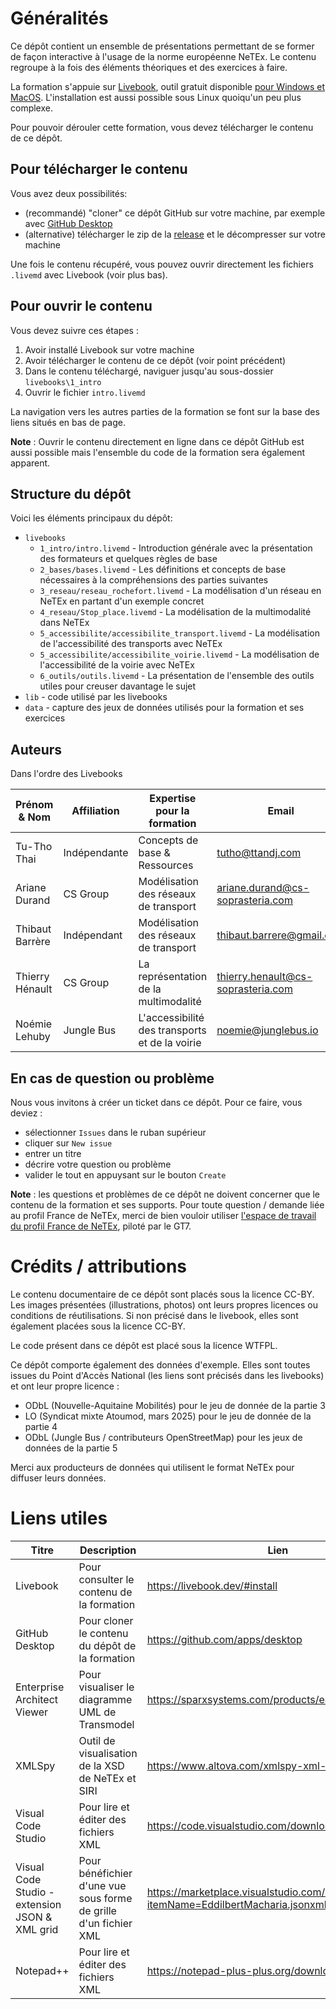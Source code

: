 # Généralités

Ce dépôt contient un ensemble de présentations permettant de se former de façon interactive à l'usage de la norme européenne NeTEx. Le contenu regroupe à la fois des éléments théoriques et des exercices à faire.

La formation s'appuie sur [Livebook](https://livebook.dev/), outil gratuit disponible [pour Windows et MacOS](https://livebook.dev/#install). L'installation est aussi possible sous Linux quoiqu'un peu plus complexe.

Pour pouvoir dérouler cette formation, vous devez télécharger le contenu de ce dépôt.

## Pour télécharger le contenu

Vous avez deux possibilités:
- (recommandé) "cloner" ce dépôt GitHub sur votre machine, par exemple avec [GitHub Desktop](https://github.com/apps/desktop)
- (alternative) télécharger le zip de la [release](https://github.com/etalab/netex-france-formation/releases) et le décompresser sur votre machine

Une fois le contenu récupéré, vous pouvez ouvrir directement les fichiers `.livemd` avec Livebook (voir plus bas).

## Pour ouvrir le contenu

Vous devez suivre ces étapes :
1. Avoir installé Livebook sur votre machine
2. Avoir télécharger le contenu de ce dépôt (voir point précédent)
3. Dans le contenu téléchargé, naviguer jusqu'au sous-dossier `livebooks\1_intro`
4. Ouvrir le fichier `intro.livemd`

La navigation vers les autres parties de la formation se font sur la base des liens situés en bas de page. 

**Note** : Ouvrir le contenu directement en ligne dans ce dépôt GitHub est aussi possible mais l'ensemble du code de la formation sera également apparent.

## Structure du dépôt

Voici les éléments principaux du dépôt:

- `livebooks`
  - `1_intro/intro.livemd` - Introduction générale avec la présentation des formateurs et quelques règles de base
  - `2_bases/bases.livemd` - Les définitions et concepts de base nécessaires à la compréhensions des parties suivantes
  - `3_reseau/reseau_rochefort.livemd` - La modélisation d'un réseau en NeTEx en partant d'un exemple concret
  - `4_reseau/Stop_place.livemd` - La modélisation de la multimodalité dans NeTEx
  - `5_accessibilite/accessibilite_transport.livemd` - La modélisation de l'accessibilité des transports avec NeTEx
  - `5_accessibilite/accessibilite_voirie.livemd` - La modélisation de l'accessibilité de la voirie avec NeTEx
  - `6_outils/outils.livemd` - La présentation de l'ensemble des outils utiles pour creuser davantage le sujet
- `lib` - code utilisé par les livebooks
- `data` - capture des jeux de données utilisés pour la formation et ses exercices

## Auteurs

Dans l'ordre des Livebooks

|Prénom & Nom |Affiliation |Expertise pour la formation | Email |
|------|--------------------------------------|------------------|-------------------------|
|Tu-Tho Thai|Indépendante|Concepts de base & Ressources|tutho@ttandj.com|
|Ariane Durand|CS Group|Modélisation des réseaux de transport|ariane.durand@cs-soprasteria.com|
|Thibaut Barrère|Indépendant|Modélisation des réseaux de transport|thibaut.barrere@gmail.com|
|Thierry Hénault|CS Group|La représentation de la multimodalité|thierry.henault@cs-soprasteria.com|
|Noémie Lehuby|Jungle Bus|L'accessibilité des transports et de la voirie|noemie@junglebus.io|

## En cas de question ou problème

Nous vous invitons à créer un ticket dans ce dépôt. Pour ce faire, vous deviez :
- sélectionner `Issues` dans le ruban supérieur
- cliquer sur `New issue`
- entrer un titre
- décrire votre question ou problème
- valider le tout en appuysant sur le bouton `Create`

**Note** : les questions et problèmes de ce dépôt ne doivent concerner que le contenu de la formation et ses supports. Pour toute question / demande liée au profil France de NeTEx, merci de bien vouloir utiliser [l'espace de travail du profil France de NeTEx](https://github.com/etalab/transport-profil-netex-fr), piloté par le GT7.

# Crédits / attributions

Le contenu documentaire de ce dépôt sont placés sous la licence CC-BY.
Les images présentées (illustrations, photos) ont leurs propres licences ou conditions de réutilisations. Si non précisé dans le livebook, elles sont également placées sous la licence CC-BY.

Le code présent dans ce dépôt est placé sous la licence WTFPL.

Ce dépôt comporte également des données d'exemple. Elles sont toutes issues du Point d'Accès National (les liens sont précisés dans les livebooks) et ont leur propre licence :
- ODbL (Nouvelle-Aquitaine Mobilités) pour le jeu de donnée de la partie 3
- LO (Syndicat mixte Atoumod, mars 2025) pour le jeu de donnée de la partie 4
- ODbL (Jungle Bus / contributeurs OpenStreetMap) pour les jeux de données de la partie 5

Merci aux producteurs de données qui utilisent le format NeTEx pour diffuser leurs données.

# Liens utiles

| Titre                                          | Description                                                        | Lien                                                                                     |
| ---------------------------------------------- | ------------------------------------------------------------------ | ---------------------------------------------------------------------------------------- |
| Livebook                                       | Pour consulter le contenu de la formation                          | https://livebook.dev/#install                                                            |
| GitHub Desktop                                 | Pour cloner le contenu du dépôt de la formation                    | https://github.com/apps/desktop                                                          |
| Enterprise Architect Viewer                    | Pour visualiser le diagramme UML de Transmodel                     | https://sparxsystems.com/products/ea/downloads.html                                      |
| XMLSpy                                         | Outil de visualisation de la XSD de NeTEx et SIRI                  | https://www.altova.com/xmlspy-xml-editor/download                                        |
| Visual Code Studio                             | Pour lire et éditer des fichiers XML                              | https://code.visualstudio.com/download                                                   |
| Visual Code Studio - extension JSON & XML grid | Pour bénéfichier d'une vue sous forme de grille d'un fichier XML | https://marketplace.visualstudio.com/items?itemName=EddilbertMacharia.jsonxmlgridviewer  |
| Notepad++                                      | Pour lire et éditer des fichiers XML                              | https://notepad-plus-plus.org/downloads/                                                 |
